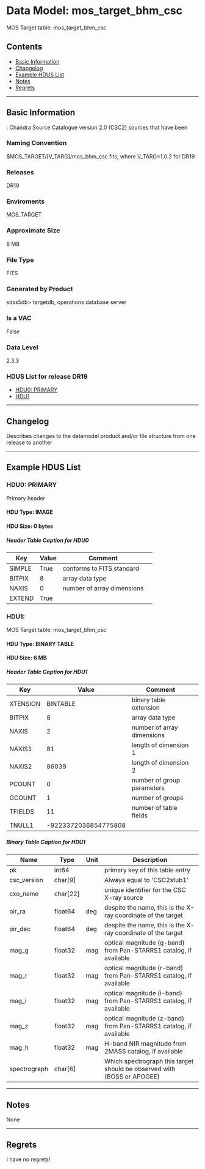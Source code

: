 # Data Model: mos_target_bhm_csc


MOS Target table: mos_target_bhm_csc


## Contents
- [Basic Information](#basic-information)
- [Changelog](#changelog)
- [Example HDUS List](#example-hdus-list)
- [Notes](#notes)
- [Regrets](#regrets)
---

## Basic Information
: Chandra Source Catalogue version 2.0 (CSC2) sources that have been

### Naming Convention
$MOS_TARGET/[V_TARG]/mos_bhm_csc.fits, where V_TARG=1.0.2 for DR19

### Releases
DR19

### Enviroments
MOS_TARGET

### Approximate Size
6 MB

### File Type
FITS

### Generated by Product
sdss5db> targetdb, operations database server

### Is a VAC
False

### Data Level
2.3.3

### HDUS List for release DR19
  - [HDU0: PRIMARY](#hdu0-primary)
  - [HDU1](#hdu1)

---

## Changelog
Describes changes to the datamodel product and/or file structure from one release to another

---
## Example HDUS List

### HDU0: PRIMARY
Primary header

#### HDU Type: IMAGE
#### HDU Size:  0 bytes

##### Header Table Caption for HDU0
Key | Value | Comment | |
| --- | --- | --- | --- |
| SIMPLE | True | conforms to FITS standard |
| BITPIX | 8 | array data type |
| NAXIS | 0 | number of array dimensions |
| EXTEND | True |  |



### HDU1: 
MOS Target table: mos_target_bhm_csc

#### HDU Type: BINARY TABLE
#### HDU Size:  6 MB

##### Header Table Caption for HDU1
Key | Value | Comment | |
| --- | --- | --- | --- |
| XTENSION | BINTABLE | binary table extension |
| BITPIX | 8 | array data type |
| NAXIS | 2 | number of array dimensions |
| NAXIS1 | 81 | length of dimension 1 |
| NAXIS2 | 86039 | length of dimension 2 |
| PCOUNT | 0 | number of group parameters |
| GCOUNT | 1 | number of groups |
| TFIELDS | 11 | number of table fields |
| TNULL1 | -9223372036854775808 |  |

##### Binary Table Caption for HDU1
Name | Type | Unit | Description |
| --- | --- | --- | --- |
 | pk | int64 |  | primary key of this table entry |
 | csc_version | char[9] |  | Always equal to 'CSC2stub1' |
 | cxo_name | char[22] |  | unique identifier for the CSC X-ray source |
 | oir_ra | float64 | deg | despite the name, this is the X-ray coordinate of the target  |
 | oir_dec | float64 | deg | despite the name, this is the X-ray coordinate of the target  |
 | mag_g | float32 | mag | optical magnitude (g-band) from Pan-STARRS1 catalog, if available  |
 | mag_r | float32 | mag | optical magnitude (r-band) from Pan-STARRS1 catalog, if available  |
 | mag_i | float32 | mag | optical magnitude (i-band) from Pan-STARRS1 catalog, if available  |
 | mag_z | float32 | mag | optical magnitude (z-band) from Pan-STARRS1 catalog, if available  |
 | mag_h | float32 | mag | H-band NIR magnitude from 2MASS catalog, if available  |
 | spectrograph | char[6] |  | Which spectrograph this target should be observed with (BOSS or APOGEE) |



---
## Notes
None

---
## Regrets
I  have no regrets!